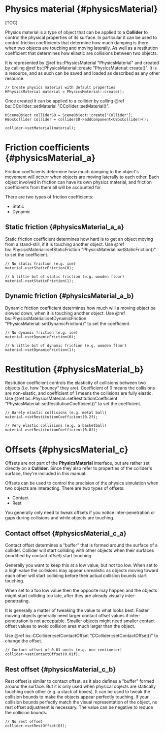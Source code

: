 Physics material						{#physicsMaterial}
===============
[TOC]

Physics material is a type of object that can be applied to a **Collider** to control the physical properties of its surface. In particular it can be used to control friction coefficients that determine how much damping is there when two objects are touching and moving laterally. As well as a restitution coefficient that determines how ellastic are collisions between two objects.

It is represented by @ref bs::PhysicsMaterial "PhysicsMaterial" and created by calling @ref bs::PhysicsMaterial::create "PhysicsMaterial::create()". It is a resource, and as such can be saved and loaded as described as any other resource.

~~~~~~~~~~~~~{.cpp}
// Create physics material with default properties
HPhysicsMaterial material = PhysicsMaterial::create();
~~~~~~~~~~~~~

Once created it can be applied to a collider by calling @ref bs::CCollider::setMaterial "CCollider::setMaterial()".

~~~~~~~~~~~~~{.cpp}
HSceneObject colliderSO = SceneObject::create("Collider");
HBoxCollider collider = colliderSO->addComponent<CBoxCollider>();

collider->setMaterial(material);
~~~~~~~~~~~~~

# Friction coefficients {#physicsMaterial_a}
Friction coefficients determine how much damping to the object's movement will occurr when objects are moving laterally to each other. Each object involved in friction can have its own physics material, and friction coefficients from them all will be accounted for.

There are two types of friction coefficients:
 - Static
 - Dynamic
 
## Static friction {#physicsMaterial_a_a}
Static friction coefficient determines how hard is to get an object moving from a stand-still, if it is touching another object. Use @ref bs::PhysicsMaterial::setStaticFriction "PhysicsMaterial::setStaticFriction()" to set the coefficient.

~~~~~~~~~~~~~{.cpp}
// No static friction (e.g. ice)
material->setStaticFriction(0);

// A little bit of static friction (e.g. wooden floor)
material->setStaticFriction(1);
~~~~~~~~~~~~~

## Dynamic friction {#physicsMaterial_a_b}
Dynamic friction coefficient determines how much will a moving object be slowed down, when it is touching another object. Use @ref bs::PhysicsMaterial::setDynamicFriction "PhysicsMaterial::setDynamicFriction()" to set the coefficient.

~~~~~~~~~~~~~{.cpp}
// No dynamic friction (e.g. ice)
material->setDynamicFriction(0);

// A little bit of dynamic friction (e.g. wooden floor)
material->setDynamicFriction(1);
~~~~~~~~~~~~~

# Restitution {#physicsMaterial_b}
Resitution coefficient controls the elasticity of collisions between two objects (i.e. how "bouncy" they are). Coefficient of 0 means the collisions are non-elastic, and coefficient of 1 means the collisions are fully elastic. Use @ref bs::PhysicsMaterial::setRestitutionCoefficient "PhysicsMaterial::setRestitutionCoefficient()" to set the coefficient.

~~~~~~~~~~~~~{.cpp}
// Barely elastic collisions (e.g. metal ball)
material->setRestitutionCoefficient(0.2f);

// Very elastic collisions (e.g. a basketball)
material->setRestitutionCoefficient(0.8f);
~~~~~~~~~~~~~

# Offsets {#physicsMaterial_c}
Offsets are not part of the **PhysicsMaterial** interface, but are rather set directly on a **Collider**. Since they also refer to properties of the collider's surface, they're included in this manual.

Offsets can be used to control the precision of the physics simulation when two objects are interacting. There are two types of offsets:
 - Contact
 - Rest
 
You generally only need to tweak offsets if you notice inter-penetration or gaps during collisions and while objects are touching.
 
## Contact offset {#physicsMaterial_c_a}
Contact offset determines a "buffer" that is formed around the surface of a collider. Collider will start colliding with other objects when their surfaces (modified by contact offset) start touching.

Generally you want to keep this at a low value, but not too low. When set to a high value the collisions may appear unrealistic as objects moving toward each other will start colliding before their actual collision bounds start touching.

When set to a too low value then the opposite may happen and the objects might start colliding too late, after they are already visually inter-penetrating.

It is generally a matter of tweaking the value to what looks best. Faster moving objects generally need larger contact offset values if inter-penetration is not acceptable. Smaller objects might need smaller contact offset values to avoid collision area much larger than the object.

Use @ref bs::CCollider::setContactOffset "CCollider::setContactOffset()" to change the offset.
 
~~~~~~~~~~~~~{.cpp}
// Contact offset of 0.01 units (e.g. one centimeter)
collider->setContactOffset(0.01f);
~~~~~~~~~~~~~
 
## Rest offset {#physicsMaterial_c_b}
Rest offset is similar to contact offset, as it also defines a "buffer" formed around the surface. But it is only used when physical objects are statically touching each other (e.g. a stack of boxes). It can be used to tweak the collision bounds to make the objects appear perfectly touching. If your collision bounds perfectly match the visual representation of the object, no rest offset adjustment is necessary. The value can be negative to reduce the collision bounds.

~~~~~~~~~~~~~{.cpp}
// No rest offset
collider->setRestOffset(0f);
~~~~~~~~~~~~~